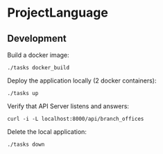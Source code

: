 # ProjectLanguage

## Development
Build a docker image:
```
./tasks docker_build
```

Deploy the application locally (2 docker containers):
```
./tasks up
```

Verify that API Server listens and answers:
```
curl -i -L localhost:8000/api/branch_offices
```

Delete the local application:
```
./tasks down
```
